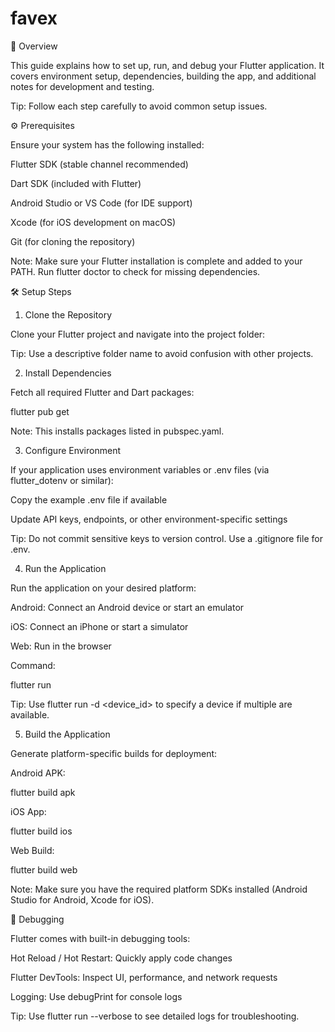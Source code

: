 # favex
📖 Overview

This guide explains how to set up, run, and debug your Flutter application. It covers environment setup, dependencies, building the app, and additional notes for development and testing.

Tip: Follow each step carefully to avoid common setup issues.

⚙️ Prerequisites

Ensure your system has the following installed:

Flutter SDK (stable channel recommended)

Dart SDK (included with Flutter)

Android Studio or VS Code (for IDE support)

Xcode (for iOS development on macOS)

Git (for cloning the repository)

Note: Make sure your Flutter installation is complete and added to your PATH. Run flutter doctor to check for missing dependencies.

🛠️ Setup Steps
1. Clone the Repository

Clone your Flutter project and navigate into the project folder:

Tip: Use a descriptive folder name to avoid confusion with other projects.

2. Install Dependencies

Fetch all required Flutter and Dart packages:

flutter pub get


Note: This installs packages listed in pubspec.yaml.

3. Configure Environment

If your application uses environment variables or .env files (via flutter_dotenv or similar):

Copy the example .env file if available

Update API keys, endpoints, or other environment-specific settings

Tip: Do not commit sensitive keys to version control. Use a .gitignore file for .env.

4. Run the Application

Run the application on your desired platform:

Android: Connect an Android device or start an emulator

iOS: Connect an iPhone or start a simulator

Web: Run in the browser

Command:

flutter run


Tip: Use flutter run -d <device_id> to specify a device if multiple are available.

5. Build the Application

Generate platform-specific builds for deployment:

Android APK:

flutter build apk


iOS App:

flutter build ios


Web Build:

flutter build web


Note: Make sure you have the required platform SDKs installed (Android Studio for Android, Xcode for iOS).

🐞 Debugging

Flutter comes with built-in debugging tools:

Hot Reload / Hot Restart: Quickly apply code changes

Flutter DevTools: Inspect UI, performance, and network requests

Logging: Use debugPrint for console logs

Tip: Use flutter run --verbose to see detailed logs for troubleshooting.